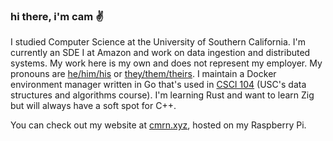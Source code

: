 ### hi there, i'm cam ✌

I studied Computer Science at the University of Southern California. I'm currently an SDE I at Amazon and work on data ingestion and distributed systems.
My work here is my own and does not represent my employer. My pronouns are [he/him/his](https://pronoun.is/he/.../himself) or [they/them/theirs](https://pronoun.is/they/.../themselves). 
I maintain a Docker environment manager written in Go that's used in [CSCI 104](https://github.com/csci104/docker) (USC's data structures
and algorithms course). I'm learning Rust and want to learn Zig but will always have a soft spot for C++.

You can check out my website at [cmrn.xyz](https://cmrn.xyz), hosted on my Raspberry Pi.



<!--
**camerondurham/camerondurham** is a ✨ _special_ ✨ repository because its `README.md` (this file) appears on your GitHub profile.

<a href="https://github.com/anuraghazra/github-readme-stats">
  <img align="left" src="https://github-readme-stats.vercel.app/api/top-langs/?username=camerondurham&hide=php,html&langs_count=5&layout=compact&theme=dark" />
</a>

-->

